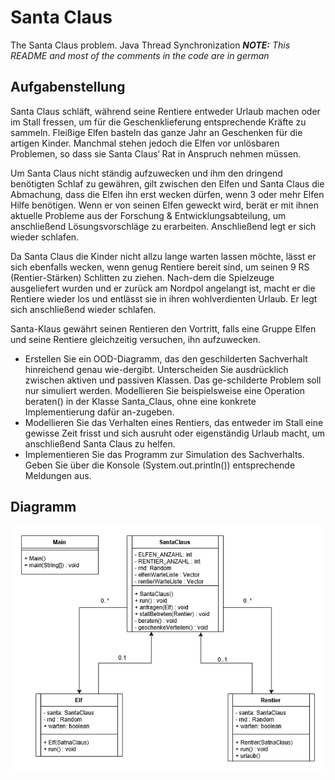 # Santa Claus
The Santa Claus problem. Java Thread Synchronization
***NOTE:** This README and most of the comments in the code are in german*


## Aufgabenstellung
Santa Claus schläft, während seine Rentiere entweder Urlaub machen oder im Stall fressen, um für die Geschenklieferung entsprechende Kräfte zu sammeln. 
Fleißige Elfen basteln das ganze Jahr an Geschenken für die artigen Kinder. Manchmal stehen jedoch die Elfen vor unlösbaren Problemen, 
so dass sie Santa Claus‘ Rat in Anspruch nehmen müssen.

Um Santa Claus nicht ständig aufzuwecken und ihm den dringend benötigten Schlaf zu gewähren, gilt zwischen den Elfen und Santa Claus die Abmachung, 
dass die Elfen ihn erst wecken dürfen, wenn 3 oder mehr Elfen Hilfe benötigen. Wenn er von seinen Elfen geweckt wird, berät er mit ihnen 
aktuelle Probleme aus der Forschung & Entwicklungsabteilung, um anschließend Lösungsvorschläge zu erarbeiten. Anschließend legt er sich wieder schlafen.


Da Santa Claus die Kinder nicht allzu lange warten lassen möchte, lässt er sich ebenfalls wecken, 
wenn genug Rentiere bereit sind, um seinen 9 RS (Rentier-Stärken) Schlitten zu ziehen. Nach-dem die Spielzeuge ausgeliefert wurden und 
er zurück am Nordpol angelangt ist, macht er die Rentiere wieder los und entlässt sie in ihren wohlverdienten Urlaub. 
Er legt sich anschließend wieder schlafen.


Santa-Klaus gewährt seinen Rentieren den Vortritt, falls eine Gruppe Elfen und seine Rentiere gleichzeitig versuchen, ihn aufzuwecken.

 - Erstellen Sie ein OOD-Diagramm, das den geschilderten Sachverhalt hinreichend genau wie-dergibt. Unterscheiden Sie ausdrücklich zwischen aktiven und passiven Klassen. Das ge-schilderte Problem soll nur simuliert werden. Modellieren Sie beispielsweise eine Operation beraten() in der Klasse Santa_Claus, ohne eine konkrete Implementierung dafür an-zugeben.
 - Modellieren Sie das Verhalten eines Rentiers, das entweder im Stall eine gewisse Zeit frisst und sich ausruht oder eigenständig Urlaub macht, um anschließend Santa Claus zu helfen.
 - Implementieren Sie das Programm zur Simulation des Sachverhalts. Geben Sie über die Konsole (System.out.println()) entsprechende Meldungen aus.
 
 
## Diagramm
<p align="center">
	<img src="OOD_diagram.png" width="500">
</p>
 